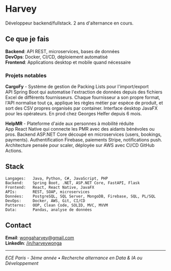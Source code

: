 # Harvey

Développeur backend/fullstack. 2 ans d'alternance en cours.

## Ce que je fais

**Backend**: API REST, microservices, bases de données  
**DevOps**: Docker, CI/CD, déploiement automatisé  
**Frontend**: Applications desktop et mobile quand nécessaire

### Projets notables

**CargoFy** - Système de gestion de Packing Lists pour l'import/export  
API Spring Boot qui automatise l'extraction de données depuis des fichiers Excel de différents fournisseurs. Chaque fournisseur a son propre format, l'API normalise tout ça, applique les règles métier par espèce de produit, et sort des CSV propres organisés par container. Interface desktop JavaFX pour les opérateurs. En prod chez Georges Helfer depuis 6 mois.

**HelpMR** - Plateforme d'aide aux personnes à mobilité réduite  
App React Native qui connecte les PMR avec des aidants bénévoles ou pros. Backend ASP.NET Core découpé en microservices (users, bookings, payments). Authentification Firebase, paiements Stripe, notifications push. Architecture pensée pour scaler, déployée sur AWS avec CI/CD GitHub Actions.

## Stack

```
Langages:   Java, Python, C#, JavaScript, PHP
Backend:    Spring Boot, .NET, ASP.NET Core, FastAPI, Flask
Frontend:   React, React Native, JavaFX
APIs:       REST, SOAP, microservices
Données:    PostgreSQL, SQL Server, MongoDB, Firebase, SQL, PL/SQL
DevOps:     Docker, AWS, Git, CI/CD
Patterns:   OOP, Clean Code, SOLID, MVC, MVVM
Data:       Pandas, analyse de données
```

## Contact

**Email**: wongaharvey@gmail.com  
**LinkedIn**: [/in/harveywonga](https://www.linkedin.com/in/harveywonga/)

---

*ECE Paris - 3ème année • Recherche alternance en Data & IA ou Développement*
